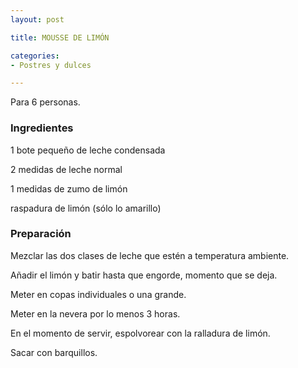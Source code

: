 ```yaml
---
layout: post

title: MOUSSE DE LIMÓN

categories:
- Postres y dulces

---
```

Para 6 personas.

<h3>Ingredientes</h3>

1 bote pequeño de leche condensada

2 medidas de leche normal

1 medidas de zumo de limón

raspadura de limón (sólo lo amarillo)

<h3>Preparación</h3>

Mezclar las dos clases de leche que estén a temperatura ambiente.

Añadir el limón y batir hasta que engorde, momento que se deja.

Meter en copas individuales o una grande.

Meter en la nevera por lo menos 3 horas.

En el momento de servir, espolvorear con la ralladura de limón.

Sacar con barquillos.